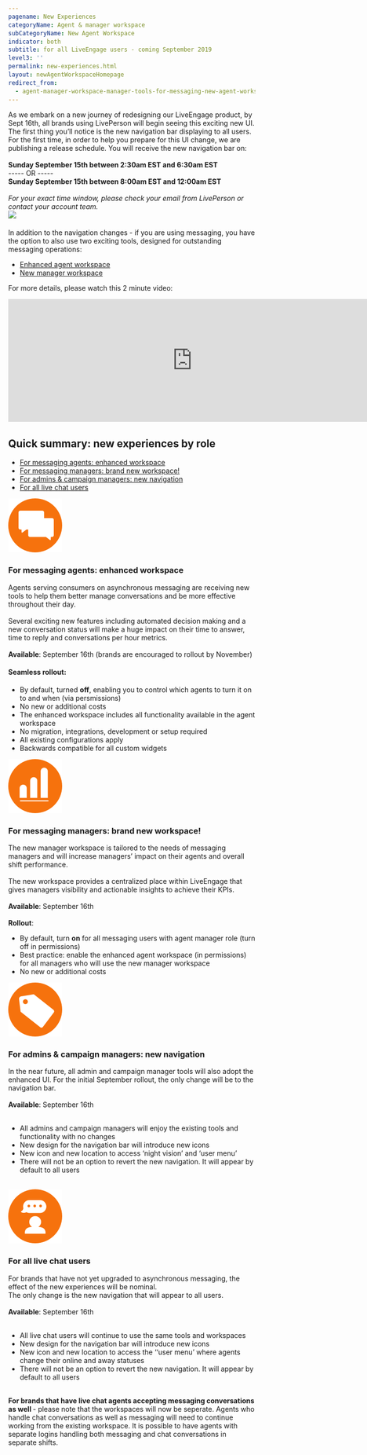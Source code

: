 ```yaml
---
pagename: New Experiences
categoryName: Agent & manager workspace
subCategoryName: New Agent Workspace
indicator: both
subtitle: for all LiveEngage users - coming September 2019
level3: ''
permalink: new-experiences.html
layout: newAgentWorkspaceHomepage
redirect_from:
  - agent-manager-workspace-manager-tools-for-messaging-new-agent-workspace-overview.html
---
```


<div class="homeTopText">
<span class="homepageSubtitle">As we embark on a new journey of redesigning our LiveEngage product, by Sept 16th, all brands using LivePerson will begin seeing this exciting new UI</span>. The first thing you’ll notice is the new navigation bar displaying to all users.  

<div class="notice">
For the first time, in order to help you prepare for this UI change, we are publishing a release schedule. You will receive the new navigation bar on:
<br>
<br>
<b>Sunday September 15th between 2:30am EST and 6:30am EST</b>
<br>
----- OR -----
<br>
<b>Sunday September 15th between 8:00am EST and 12:00am EST</b>
<br>
<br>
<em>For your exact time window, please check your email from LivePerson or contact your account team.</em>
</div>



<img src="img/nawNavigation.gif"/>
<br>
<br>
In addition to the navigation changes - if you are using messaging, you have the option to also use two exciting tools, designed for outstanding messaging operations:

<ul>
<li><a href="https://knowledge.liveperson.com/messaging-agents-the-enhanced-agent-workspace.html">Enhanced agent workspace</a></li>
<li><a href="https://knowledge.liveperson.com/messaging-managers-introducing-the-new-manager-tools.html">New manager workspace</a></li>
</ul>
</div>

For more details, please watch this 2 minute video:

<iframe style="max-width: 750px;" src="https://player.vimeo.com/video/352701082?autoplay=0&loop=1&title=0&byline=0&portrait=0" width="750" height="250" frameborder="0" allow="autoplay; fullscreen" allowfullscreen></iframe>

## Quick summary: new experiences by role

<div id="newxAnchors">
  <ul id="newxAnchorsList">
    <li class="newxAnchor"><a data-scroll href="#for-messaging-agents-enhanced-workspace">For messaging agents: enhanced workspace</a></li>
    <li class="newxAnchor"><a data-scroll href="#for-messaging-managers-brand-new-workspace">For messaging managers: brand new workspace!</a></li>
    <li class="newxAnchor"><a data-scroll href="#for-admins-campaign-managers-new-navigation">For admins & campaign managers: new navigation</a></li>
    <li class="newxAnchor"><a data-scroll href="#for-all-live-chat-users">For all live chat users</a></li>
  </ul>
</div>

<div class="contentRow">
<div class="contentTitle"><img class="titleimage" src="img/enhanced-workspace.svg" /><h3>For messaging agents: enhanced workspace</h3></div>
<span class="contentRowText">Agents serving consumers on asynchronous messaging are receiving new tools to help them better manage conversations and be more effective throughout their day.
<br>
<br>
Several exciting new features including automated decision making and a new conversation status will make a huge impact on their time to answer, time to reply and conversations per hour metrics.
<br>
<br>
<b>Available</b>: September 16th (brands are encouraged to rollout by November)
<br>
<h4>Seamless rollout:</h4>
<ul>
  <li>By default, turned <b>off</b>, enabling you to control which agents to turn it on to and when (via persmissions)</li>
  <li>No new or additional costs</li>
  <li>The enhanced workspace includes all functionality available in the agent workspace</li>
  <li>No migration, integrations, development or setup required</li>
  <li>All existing configurations apply</li>
  <li>Backwards compatible for all custom widgets</li>
 </ul>
</span>
</div>

<div class="contentRow secondRow">
<div class="contentTitle"><img class="titleimage" src="img/brand-new.svg" /><h3>For messaging managers: brand new workspace!</h3></div>
<span class="contentRowText">The new manager workspace is tailored to the needs of messaging managers and will increase managers’ impact on their agents and overall shift performance.
<br>
<br>
The new workspace provides a centralized place within LiveEngage that gives managers visibility and actionable insights to achieve their KPIs.
<br>
<br>
<b>Available</b>: September 16th
<br>
<br>
<b>Rollout</b>:
<ul>
<li> By default, turn <b>on</b> for all messaging users with agent manager role (turn off in permissions)</li>
<li>Best practice: enable the enhanced agent workspace (in permissions) for all managers who will use the new manager workspace</li>
<li>No new or additional costs</li>
</ul>
</span>
</div>

<div class="contentRow">
<div class="contentTitle"><img class="titleimage" src="img/new-nav.svg" /><h3>For admins & campaign managers: new navigation</h3></div>
<span class="contentRowText">

In the near future, all admin and campaign manager tools will also adopt the enhanced UI. For the initial September rollout, the only change will be to the navigation bar.
<br>
<br>
<b>Available</b>: September 16th
<br><br>
<ul>
  <li>All admins and campaign managers will enjoy the existing tools and functionality with no changes </li>
  <li>New design for the navigation bar will introduce new icons </li>
  <li>New icon and new location to access ‘night vision’ and ‘user menu’</li>
  <li>There will not be an option to revert the new navigation. It will appear by default to all users</li>
</ul>
<br>
</span>
</div>

<div class="contentRow secondRow">
<div class="contentTitle"><img class="titleimage" src="img/all-live-chat.svg" /><h3>For all live chat users</h3></div>
<span class="contentRowText">

For brands that have not yet upgraded to asynchronous messaging, the effect of the new experiences will be nominal.
<br>
The only change is the new navigation that will appear to all users.
<br>
<br>
<b>Available</b>: September 16th
<br>
<br>
<ul>
  <li>All live chat users will continue to use the same tools and workspaces</li>
  <li>New design for the navigation bar will introduce new icons</li>
  <li>New icon and new location to access the ‘‘user menu’ where agents change their online and away statuses</li>
  <li>There will not be an option to revert the new navigation.  It will appear by default to all users </li>
</ul>
<br>
<b>For brands that have live chat agents accepting messaging conversations as well </b>- please note that the workspaces will now be seperate. Agents who handle chat conversations as well as messaging will need to continue working from the existing workspace. It is possible to have agents with separate logins handling both messaging and chat conversations in separate shifts.
<br>

</span>
</div>
